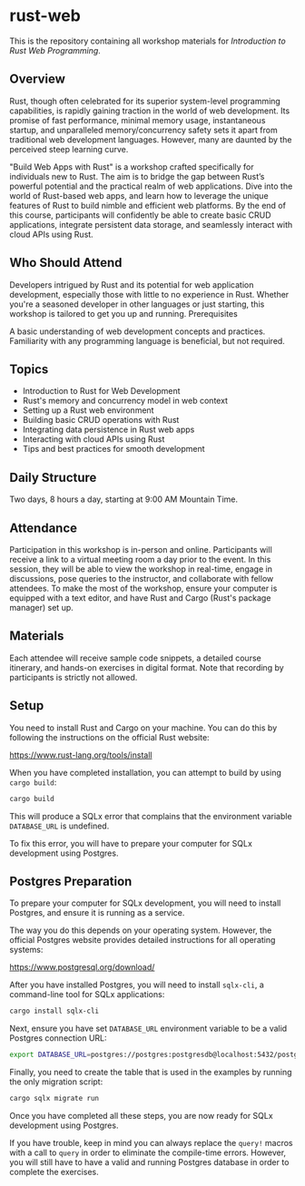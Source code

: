 # rust-web

This is the repository containing all workshop materials for _Introduction to Rust Web Programming_.

## Overview

Rust, though often celebrated for its superior system-level programming capabilities, is rapidly gaining traction in the world of web development. Its promise of fast performance, minimal memory usage, instantaneous startup, and unparalleled memory/concurrency safety sets it apart from traditional web development languages. However, many are daunted by the perceived steep learning curve.

"Build Web Apps with Rust" is a workshop crafted specifically for individuals new to Rust. The aim is to bridge the gap between Rust’s powerful potential and the practical realm of web applications. Dive into the world of Rust-based web apps, and learn how to leverage the unique features of Rust to build nimble and efficient web platforms. By the end of this course, participants will confidently be able to create basic CRUD applications, integrate persistent data storage, and seamlessly interact with cloud APIs using Rust.

## Who Should Attend

Developers intrigued by Rust and its potential for web application development, especially those with little to no experience in Rust. Whether you're a seasoned developer in other languages or just starting, this workshop is tailored to get you up and running.
Prerequisites

A basic understanding of web development concepts and practices. Familiarity with any programming language is beneficial, but not required.

## Topics

 - Introduction to Rust for Web Development
 - Rust's memory and concurrency model in web context
 - Setting up a Rust web environment
 - Building basic CRUD operations with Rust
 - Integrating data persistence in Rust web apps
 - Interacting with cloud APIs using Rust
 - Tips and best practices for smooth development

## Daily Structure

Two days, 8 hours a day, starting at 9:00 AM Mountain Time.

## Attendance

Participation in this workshop is in-person and online. Participants will receive a link to a virtual meeting room a day prior to the event. In this session, they will be able to view the workshop in real-time, engage in discussions, pose queries to the instructor, and collaborate with fellow attendees. To make the most of the workshop, ensure your computer is equipped with a text editor, and have Rust and Cargo (Rust's package manager) set up.

## Materials

Each attendee will receive sample code snippets, a detailed course itinerary, and hands-on exercises in digital format. Note that recording by participants is strictly not allowed.

## Setup

You need to install Rust and Cargo on your machine. You can do this by following the instructions on the official Rust website: 

https://www.rust-lang.org/tools/install

When you have completed installation, you can attempt to build by using `cargo build`:

```bash
cargo build
```

This will produce a SQLx error that complains that the environment variable `DATABASE_URL` is undefined.

To fix this error, you will have to prepare your computer for SQLx development using Postgres.

## Postgres Preparation

To prepare your computer for SQLx development, you will need to install Postgres, and ensure it is running as a service.

The way you do this depends on your operating system. However, the official Postgres website provides detailed instructions for all operating systems:

https://www.postgresql.org/download/

After you have installed Postgres, you will need to install `sqlx-cli`, a command-line tool for SQLx applications:

```bash
cargo install sqlx-cli
```

Next, ensure you have set `DATABASE_URL` environment variable to be a valid Postgres connection URL:

```bash
export DATABASE_URL=postgres://postgres:postgresdb@localhost:5432/postgres
```

Finally, you need to create the table that is used in the examples by running the only migration script:

```bash
cargo sqlx migrate run
```

Once you have completed all these steps, you are now ready for SQLx development using Postgres.

If you have trouble, keep in mind you can always replace the `query!` macros with a call to 
`query` in order to eliminate the compile-time errors. However, you will still have to have a 
valid and running Postgres database in order to complete the exercises.